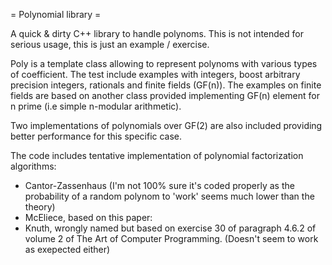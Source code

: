 = Polynomial library =

A quick & dirty C++ library to handle polynoms.
This is not intended for serious usage, this is just an example / exercise.

Poly is a template class allowing to represent polynoms with various types of coefficient. 
The test include examples with integers, boost arbitrary precision integers, rationals and finite fields (GF(n)).
The examples on finite fields are based on another class provided implementing GF(n) element for n prime (i.e simple n-modular arithmetic).

Two implementations of polynomials over GF(2) are also included providing better performance for this specific case.

The code includes tentative implementation of polynomial factorization algorithms:
 - Cantor-Zassenhaus (I'm not 100% sure it's coded properly as the probability of a random polynom to 'work' seems much lower than the theory)
 - McEliece, based on this paper: 
 - Knuth, wrongly named but based on exercise 30 of paragraph 4.6.2 of volume 2 of The Art of Computer Programming. (Doesn't seem to work as exepected either)
